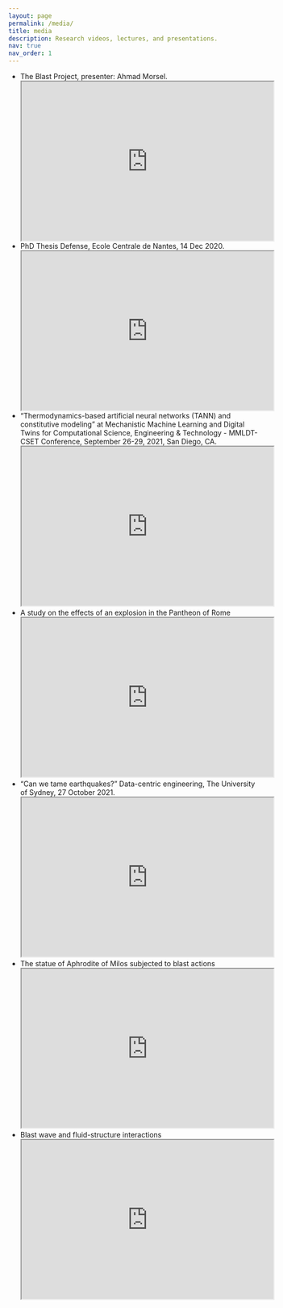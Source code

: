 ```yaml
---
layout: page
permalink: /media/
title: media
description: Research videos, lectures, and presentations.
nav: true
nav_order: 1
---
```

<!-- _pages/publications.md -->


<ul>

<li><div>The Blast Project, presenter: Ahmad Morsel.</div>
<div> </div>

<iframe width="500" height="315" src="https://www.youtube.com/embed/ElW6LhsOWXg">
</iframe>

<div> </div>
</li>


  <li><div>PhD Thesis Defense, Ecole Centrale de Nantes, 14 Dec 2020.</div>

  <iframe width="500" height="315" src="https://www.youtube.com/embed/9EzR6C18zWk">
  </iframe>
  </li>
  <li>“Thermodynamics-based artificial neural networks (TANN) and constitutive modeling” at Mechanistic Machine Learning and Digital Twins for Computational Science, Engineering & Technology - MMLDT-CSET Conference, September 26-29, 2021, San Diego, CA.

  <iframe width="500" height="315" src="https://www.youtube.com/embed/p6UJ03P6LUY">
  </iframe></li>
  <li>A study on the effects of an explosion in the Pantheon of Rome
  <iframe width="500" height="315" src="https://www.youtube.com/embed/mkXCM-PEsv8">
  </iframe></li>

  <li>“Can we tame earthquakes?” Data-centric engineering, The University of Sydney, 27 October 2021.
  <iframe width="500" height="315" src="https://www.youtube.com/embed/Za5t8LVWl-Q">
  </iframe></li>

  <li>The statue of Aphrodite of Milos subjected to blast actions
  <iframe width="500" height="315" src="https://www.youtube.com/embed/IgHzwOfQfTI">
  </iframe></li>


  <li>Blast wave and fluid-structure interactions

  <iframe width="500" height="315" src="https://www.youtube.com/embed/Bp5-QypZLio">
  </iframe></li>
</ul>
